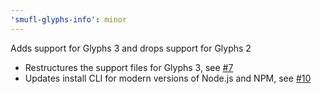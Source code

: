 ```yaml
---
'smufl-glyphs-info': minor
---
```


Adds support for Glyphs 3 and drops support for Glyphs 2

- Restructures the support files for Glyphs 3, see [#7](https://github.com/delucis/smufl-glyphs-info/pull/7)
- Updates install CLI for modern versions of Node.js and NPM, see [#10](https://github.com/delucis/smufl-glyphs-info/pull/10)

